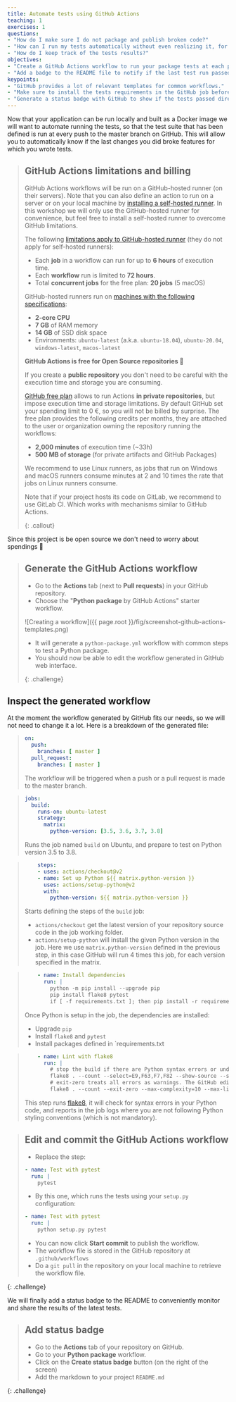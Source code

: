 ```yaml
---
title: Automate tests using GitHub Actions
teaching: 1
exercises: 1
questions:
- "How do I make sure I do not package and publish broken code?"
- "How can I run my tests automatically without even realizing it, for free, on someone else machine?"
- "How do I keep track of the tests results?"
objectives:
- "Create a GitHub Actions workflow to run your package tests at each push to the master branch."
- "Add a badge to the README file to notify if the last test run passed."
keypoints:
- "GitHub provides a lot of relevant templates for common workflows."
- "Make sure to install the tests requirements in the GitHub job before running the tests."
- "Generate a status badge with GitHub to show if the tests passed directly in your README."
---
```


Now that your application can be run locally and built as a Docker image we will want to automate running the tests, so that the test suite that has been defined is run at every push to the master branch on GitHub. This will allow you to automatically know if the last changes you did broke features for which you wrote tests.

> ## GitHub Actions limitations and billing
>
> GitHub Actions workflows will be run on a GitHub-hosted runner (on their servers). Note that you can also define an action to run on a server or on your local machine by [installing a self-hosted runner](https://help.github.com/en/actions/hosting-your-own-runners/about-self-hosted-runners). In this workshop we will only use the GitHub-hosted runner for convenience, but feel free to install a self-hosted runner to overcome GitHub limitations.
>
> The following [limitations apply to GitHub-hosted runner](https://help.github.com/en/actions/getting-started-with-github-actions/about-github-actions#usage-limits) (they do not apply for self-hosted runners):
>
> * Each **job** in a workflow can run for up to **6 hours** of execution time.
> * Each **workflow** run is limited to **72 hours**.
> * Total **concurrent jobs** for the free plan: **20 jobs** (5 macOS)
>
> GitHub-hosted runners run on [machines with the following specifications](https://help.github.com/en/actions/reference/virtual-environments-for-github-hosted-runners):
>
> * **2-core CPU**
> * **7 GB** of RAM memory
> * **14 GB** of SSD disk space
> * Environments: `ubuntu-latest` (a.k.a. `ubuntu-18.04`), `ubuntu-20.04`, `windows-latest`, `macos-latest`
>
> **GitHub Actions is free for Open Source repositories 💸** 
>
> If you create a **public repository** you don't need to be careful with the execution time and storage you are consuming.
>
> [GitHub free plan](https://help.github.com/en/github/setting-up-and-managing-billing-and-payments-on-github/about-billing-for-github-actions) allows to run Actions **in private repositories**, but impose execution time and storage limitations. By default GitHub set your spending limit to 0 €, so you will not be billed by surprise. The free plan provides the following credits per months, they are attached to the user or organization owning the repository running the workflows:
>
> * **2,000 minutes** of execution time (~33h)
> * **500 MB of storage** (for private artifacts and GitHub Packages)
>
> We recommend to use Linux runners, as jobs that run on Windows and macOS runners consume minutes at 2 and 10 times the rate that jobs on Linux runners consume.
>
> Note that if your project hosts its code on GitLab, we recommend to use GitLab CI. Which works with mechanisms similar to GitHub Actions.
>
> {: .callout}

Since this project is be open source we don't need to worry about spendings 💸


> ## Generate the GitHub Actions workflow
>
> *   Go to the **Actions** tab (next to **Pull requests**) in your GitHub repository.
> *   Choose the "**Python package** by GitHub Actions" starter workflow.
>
> ![Creating a workflow]({{ page.root }}/fig/screenshot-github-actions-templates.png)
>
> *   It will generate a `python-package.yml` workflow with common steps to test a Python package.
> *   You should now be able to edit the workflow generated in GitHub web interface.
>
> {: .challenge}

## Inspect the generated workflow

At the moment the workflow generated by GitHub fits our needs, so we will not need to change it a lot. Here is a breakdown of the generated file:

> ```yaml
> on:
>   push:
>     branches: [ master ]
>   pull_request:
>     branches: [ master ]
> ```
>
> The workflow will be triggered when a push or a pull request is made to the master branch.

> ```yaml
> jobs:
>   build:
>     runs-on: ubuntu-latest
>     strategy:
>       matrix:
>         python-version: [3.5, 3.6, 3.7, 3.8]
> ```
>
> Runs the job named `build` on Ubuntu, and prepare to test on Python version 3.5 to 3.8.

> ```yaml
>     steps:
>     - uses: actions/checkout@v2
>     - name: Set up Python ${{ matrix.python-version }}
>       uses: actions/setup-python@v2
>       with:
>         python-version: ${{ matrix.python-version }}
> ```
>
> Starts defining the steps of the `build` job:
>
> * `actions/checkout` get the latest version of your repository source code in the job working folder.
> * `actions/setup-python` will install the given Python version in the job. Here we use `matrix.python-version` defined in the previous step, in this case GitHub will run 4 times this job, for each version specified in the matrix.

> ```yaml
>     - name: Install dependencies
>       run: |
>         python -m pip install --upgrade pip
>         pip install flake8 pytest
>         if [ -f requirements.txt ]; then pip install -r requirements.txt; fi
> ```
>
> Once Python is setup in the job, the dependencies are installed:
>
> * Upgrade `pip`
> * Install `flake8` and `pytest`
> * Install packages defined in `requirements.txt

> ```yaml
>     - name: Lint with flake8
>       run: |
>         # stop the build if there are Python syntax errors or undefined names
>         flake8 . --count --select=E9,F63,F7,F82 --show-source --statistics
>         # exit-zero treats all errors as warnings. The GitHub editor is 127 chars wide
>         flake8 . --count --exit-zero --max-complexity=10 --max-line-length=127 --statistics
> ```
>
> This step runs [flake8](https://flake8.pycqa.org/en/latest/), it will check for syntax errors in your Python code, and reports in the job logs where you are not following Python styling conventions (which is not mandatory).

> ## Edit and commit the GitHub Actions workflow
>
> *   Replace the step:
>
> ```yaml
> - name: Test with pytest
>   run: |
>     pytest
> ```
>
> * By this one, which runs the tests using your `setup.py` configuration:
>
> ```yaml
> - name: Test with pytest
>   run: |
>     python setup.py pytest
> ```
>
> * You can now click **Start commit** to publish the workflow.
> * The workflow file is stored in the GitHub repository at `.github/workflows`
> * Do a `git pull` in the repository on your local machine to retrieve the workflow file.
>
{: .challenge}

We will finally add a status badge to the README to conveniently monitor and share the results of the latest tests.

> ## Add status badge
>
> *   Go to the **Actions** tab of your repository on GitHub.
> *   Go to your **Python package** workflow.
> *   Click on the **Create status badge** button (on the right of the screen)
> *   Add the markdown to your project `README.md`
>
{: .challenge}
